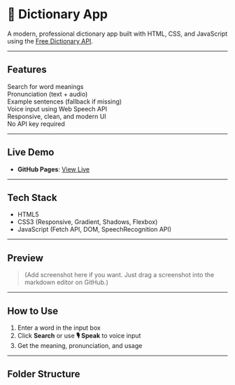 # 📖 Dictionary App

A modern, professional dictionary app built with HTML, CSS, and JavaScript using the [Free Dictionary API](https://dictionaryapi.dev/).

---

##  Features

 Search for word meanings  
 Pronunciation (text + audio)  
 Example sentences (fallback if missing)  
 Voice input using Web Speech API  
 Responsive, clean, and modern UI  
 No API key required  

---

##  Live Demo

- **GitHub Pages**: [View Live](https://dictionary-app-pqhp.onrender.com)  


---

##  Tech Stack

- HTML5  
- CSS3 (Responsive, Gradient, Shadows, Flexbox)  
- JavaScript (Fetch API, DOM, SpeechRecognition API)  

---

##  Preview

> (Add screenshot here if you want. Just drag a screenshot into the markdown editor on GitHub.)

---

##  How to Use

1. Enter a word in the input box
2. Click **Search** or use **🎙️ Speak** to voice input
3. Get the meaning, pronunciation, and usage

---

##  Folder Structure

